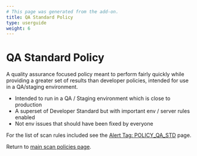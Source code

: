 ```yaml
---
# This page was generated from the add-on.
title: QA Standard Policy
type: userguide
weight: 6
---
```


# QA Standard Policy

A quality assurance focused policy meant to perform fairly quickly while providing a greater set of results than developer policies, intended for use in a QA/staging environment.

* Intended to run in a QA / Staging environment which is close to production
* A superset of Developer Standard but with important env / server rules enabled
* Not env issues that should have been fixed by everyone


For the list of scan rules included see the [Alert Tag: POLICY_QA_STD](/alerttags/policy_qa_std/) page.


Return to [main scan policies page](/docs/desktop/addons/scan-policies/).
